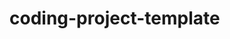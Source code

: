 # coding-project-template


[ github origin main ]:
https://github.com/cshwk2020/e-plantShopping/tree/main/

[ deploy dist page ]:
https://cshwk2020.github.io/e-plantShopping/